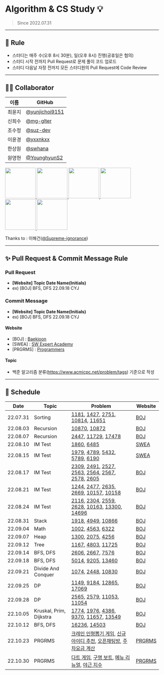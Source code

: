 # Algorithm & CS Study 💡

> Since 2022.07.31

---

## 🌳 Rule
- 스터디는 매주 수(오후 8시 30분), 일(오후 8시) 진행(공휴일은 협의)
- 스터디 시작 전까지 Pull Request로 문제 풀이 코드 업로드
- 스터디 다음날 자정 전까지 모든 스터디원의 Pull Request에 Code Review

---

## 👨‍💻 Collaborator

| 이름   | GitHub                                         |
| ------ | ---------------------------------------------- |
| 최윤지 | [@yunjichoi9151](https://github.com/yunjichoi9151) |
| 신희수 | [@mg-glter](https://github.com/mg-glter) |
| 조수정 | [@suz-dev](https://github.com/suz-dev) |
| 이윤경 | [@yxxnkxx](https://github.com/yxxnkxx) |
| 한상원 | [@swhana](https://github.com/swhana) |
| 원영현 | [@YounghyunS2](https://github.com/YounghyunS2) |

<p>
<a href="https://github.com/yunjichoi9151">
  <img src="https://github.com/yunjichoi9151.png" width="100">
</a>
<a href="https://github.com/mg-glter">
  <img src="https://github.com/mg-glter.png" width="100">
</a>
<a href="https://github.com/suz-dev">
  <img src="https://github.com/suz-dev.png" width="100">
</a>
<a href="https://github.com/yxxnkxx">
  <img src="https://github.com/yxxnkxx.png" width="100">
</a>
<a href="https://github.com/swhana">
  <img src="https://github.com/swhana.png" width="100">
</a>
<a href="https://github.com/YounghyunS2">
  <img src="https://github.com/YounghyunS2.png" width="100">
</a>
</p>

Thanks to : 이해건([@Supreme-ignorance](https://github.com/Supreme-ignorance))

---

## ✨ Pull Request & Commit Message Rule
### Pull Request
- **[Website] Topic Date Name(Initials)**
- ex) [BOJ] BFS, DFS 22.09.18 CYJ
### Commit Message
- **[Website] Topic Date Name(Initials)**
- ex) [BOJ] BFS, DFS 22.09.18 CYJ
#### Website
- [BOJ] : [Baekjoon](https://www.acmicpc.net/)
- [SWEA] : [SW Expert Academy](https://swexpertacademy.com/main/main.do)
- [PRGRMS] : [Programmers](https://programmers.co.kr/)
#### Topic
- 백준 알고리즘 분류(https://www.acmicpc.net/problem/tags) 기준으로 작성

---

## 📅 Schedule

| **Date** | **Topic**          | **Problem**                                                   | **Website** |
| -------- | ------------------- | ------------------------------------------------------------ | ------------- |
| 22.07.31 | Sorting            | [1181](https://www.acmicpc.net/problem/1181), [1427](https://www.acmicpc.net/problem/1427), [2751](https://www.acmicpc.net/problem/2751), [10814](https://www.acmicpc.net/problem/10814), [11651](https://www.acmicpc.net/problem/11651) |    [BOJ](https://www.acmicpc.net/)   |
| 22.08.03 | Recursion            | [10870](https://www.acmicpc.net/problem/10870), [10872](https://www.acmicpc.net/problem/10872)   |    [BOJ](https://www.acmicpc.net/)   |
| 22.08.07 | Recursion            | [2447](https://www.acmicpc.net/problem/2447), [11729](https://www.acmicpc.net/problem/11729), [17478](https://www.acmicpc.net/problem/17478) |    [BOJ](https://www.acmicpc.net/)   |
| 22.08.10 | IM Test            | [1860](https://swexpertacademy.com/main/code/problem/problemDetail.do?contestProbId=AV5LsaaqDzYDFAXc&), [6485](https://swexpertacademy.com/main/code/problem/problemDetail.do?contestProbId=AWczm7QaACgDFAWn) |    [SWEA](https://swexpertacademy.com/main/main.do)   |
| 22.08.15 | IM Test            | [1979](https://swexpertacademy.com/main/code/problem/problemDetail.do?contestProbId=AV5PuPq6AaQDFAUq), [4789](https://swexpertacademy.com/main/code/problem/problemDetail.do?contestProbId=AWS2dSgKA8MDFAVT), [5432](https://swexpertacademy.com/main/code/problem/problemDetail.do?contestProbId=AWVl47b6DGMDFAXm), [5789](https://swexpertacademy.com/main/code/problem/problemDetail.do?contestProbId=AWYygN36Qn8DFAVm), [6190](https://swexpertacademy.com/main/code/problem/problemDetail.do?contestProbId=AWcPjEuKAFgDFAU4)|    [SWEA](https://swexpertacademy.com/main/main.do)   |
| 22.08.17 | IM Test            | [2309](https://www.acmicpc.net/problem/2309), [2491](https://www.acmicpc.net/problem/2491), [2527](https://www.acmicpc.net/problem/2527), [2563](https://www.acmicpc.net/problem/2563), [2564](https://www.acmicpc.net/problem/2564), [2567](https://www.acmicpc.net/problem/2567), [2578](https://www.acmicpc.net/problem/2578), [2605](https://www.acmicpc.net/problem/2605) |    [BOJ](https://www.acmicpc.net/)   |
| 22.08.21 | IM Test            | [1244](https://www.acmicpc.net/problem/1244), [2477](https://www.acmicpc.net/problem/2477), [2635](https://www.acmicpc.net/problem/2635), [2669](https://www.acmicpc.net/problem/2669), [10157](https://www.acmicpc.net/problem/10157), [10158](https://www.acmicpc.net/problem/10158) |    [BOJ](https://www.acmicpc.net/)   |
| 22.08.24 | IM Test            | [2116](https://www.acmicpc.net/problem/2116), [2304](https://www.acmicpc.net/problem/2304), [2559](https://www.acmicpc.net/problem/2559), [2628](https://www.acmicpc.net/problem/2628), [10163](https://www.acmicpc.net/problem/10163), [13300](https://www.acmicpc.net/problem/13300), [14696](https://www.acmicpc.net/problem/14696) |    [BOJ](https://www.acmicpc.net/)   |
| 22.08.31 | Stack            | [1918](https://www.acmicpc.net/problem/1918), [4949](https://www.acmicpc.net/problem/4949), [10866](https://www.acmicpc.net/problem/10866) |    [BOJ](https://www.acmicpc.net/)   |
| 22.09.04 | Math            | [1002](https://www.acmicpc.net/problem/1002), [4563](https://www.acmicpc.net/problem/4563), [6322](https://www.acmicpc.net/problem/6322) |    [BOJ](https://www.acmicpc.net/)   |
| 22.09.07 | Heap            | [1300](https://www.acmicpc.net/problem/1300), [2075](https://www.acmicpc.net/problem/2075), [4256](https://www.acmicpc.net/problem/4256) |    [BOJ](https://www.acmicpc.net/)   |
| 22.09.12 | Tree            | [1167](https://www.acmicpc.net/problem/1167), [4803](https://www.acmicpc.net/problem/4803), [11725](https://www.acmicpc.net/problem/11725) |    [BOJ](https://www.acmicpc.net/)   |
| 22.09.14 | BFS, DFS        | [2606](https://www.acmicpc.net/problem/2606), [2667](https://www.acmicpc.net/problem/2667), [7576](https://www.acmicpc.net/problem/7576) |    [BOJ](https://www.acmicpc.net/)   |
| 22.09.18 | BFS, DFS        | [5014](https://www.acmicpc.net/problem/5014), [9205](https://www.acmicpc.net/problem/9205), [13460](https://www.acmicpc.net/problem/13460) |    [BOJ](https://www.acmicpc.net/)   |
| 22.09.21 | Divide And Conquer | [1074](https://www.acmicpc.net/problem/1074), [2448](https://www.acmicpc.net/problem/2448), [10830](https://www.acmicpc.net/problem/10830) |    [BOJ](https://www.acmicpc.net/)   |
| 22.09.25 | DP              | [1149](https://www.acmicpc.net/problem/1149), [9184](https://www.acmicpc.net/problem/9184), [12865](https://www.acmicpc.net/problem/12865), [17069](https://www.acmicpc.net/problem/17069) |    [BOJ](https://www.acmicpc.net/)   |
| 22.09.28 | DP              | [2565](https://www.acmicpc.net/problem/2565), [2579](https://www.acmicpc.net/problem/2579), [11053](https://www.acmicpc.net/problem/11053), [11054](https://www.acmicpc.net/problem/11054) |    [BOJ](https://www.acmicpc.net/)   |
| 22.10.05 | Kruskal, Prim, Dijkstra | [1774](https://www.acmicpc.net/problem/1774), [1976](https://www.acmicpc.net/problem/1976), [4386](https://www.acmicpc.net/problem/4386), [9370](https://www.acmicpc.net/problem/9370), [11657](https://www.acmicpc.net/problem/11657), [13549](https://www.acmicpc.net/problem/13549) |    [BOJ](https://www.acmicpc.net/)   |
| 22.10.12 | BFS, DFS | [16236](https://www.acmicpc.net/problem/16236), [14503](https://www.acmicpc.net/problem/14503) |    [BOJ](https://www.acmicpc.net/)   |
| 22.10.23 | PRGRMS | [크레인 인형뽑기 게임](https://school.programmers.co.kr/learn/courses/30/lessons/64061), [신규 아이디 추천](https://school.programmers.co.kr/learn/courses/30/lessons/72410), [오픈채팅방](https://school.programmers.co.kr/learn/courses/30/lessons/42888), [주차요금 계산](https://school.programmers.co.kr/learn/courses/30/lessons/92341) |    [PRGRMS](https://school.programmers.co.kr/)   |
| 22.10.30 | PRGRMS | [다트 게임](https://school.programmers.co.kr/learn/courses/30/lessons/17682), [구명 보트](https://school.programmers.co.kr/learn/courses/30/lessons/42885), [메뉴 리뉴얼](https://school.programmers.co.kr/learn/courses/30/lessons/72411), [야근 지수](https://school.programmers.co.kr/learn/courses/30/lessons/12927) |    [PRGRMS](https://school.programmers.co.kr/)   |
